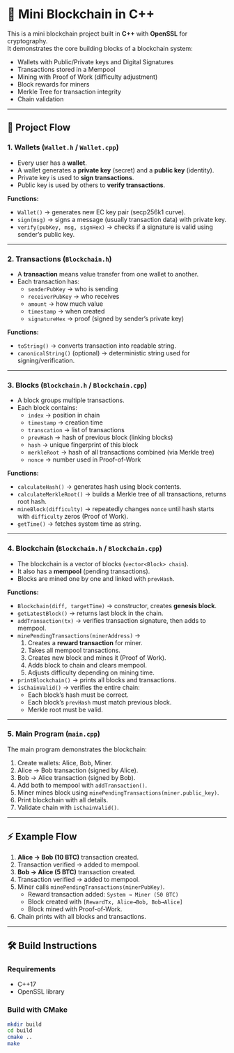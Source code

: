 # 🧱 Mini Blockchain in C++

This is a mini blockchain project built in **C++** with **OpenSSL** for cryptography.  
It demonstrates the core building blocks of a blockchain system:  
- Wallets with Public/Private keys and Digital Signatures  
- Transactions stored in a Mempool  
- Mining with Proof of Work (difficulty adjustment)  
- Block rewards for miners  
- Merkle Tree for transaction integrity  
- Chain validation  

---

## 🚀 Project Flow

### 1. Wallets (`Wallet.h` / `Wallet.cpp`)
- Every user has a **wallet**.  
- A wallet generates a **private key** (secret) and a **public key** (identity).  
- Private key is used to **sign transactions**.  
- Public key is used by others to **verify transactions**.  

**Functions:**
- `Wallet()` → generates new EC key pair (secp256k1 curve).  
- `sign(msg)` → signs a message (usually transaction data) with private key.  
- `verify(pubKey, msg, signHex)` → checks if a signature is valid using sender’s public key.  

---

### 2. Transactions (`Blockchain.h`)
- A **transaction** means value transfer from one wallet to another.  
- Each transaction has:
  - `senderPubKey` → who is sending  
  - `receiverPubKey` → who receives  
  - `amount` → how much value  
  - `timestamp` → when created  
  - `signatureHex` → proof (signed by sender’s private key)  

**Functions:**
- `toString()` → converts transaction into readable string.  
- `canonicalString()` (optional) → deterministic string used for signing/verification.  

---

### 3. Blocks (`Blockchain.h` / `Blockchain.cpp`)
- A block groups multiple transactions.  
- Each block contains:
  - `index` → position in chain  
  - `timestamp` → creation time  
  - `transcation` → list of transactions  
  - `prevHash` → hash of previous block (linking blocks)  
  - `hash` → unique fingerprint of this block  
  - `merkleRoot` → hash of all transactions combined (via Merkle tree)  
  - `nonce` → number used in Proof-of-Work  

**Functions:**
- `calculateHash()` → generates hash using block contents.  
- `calculateMerkleRoot()` → builds a Merkle tree of all transactions, returns root hash.  
- `mineBlock(difficulty)` → repeatedly changes `nonce` until hash starts with `difficulty` zeros (Proof of Work).  
- `getTime()` → fetches system time as string.  

---

### 4. Blockchain (`Blockchain.h` / `Blockchain.cpp`)
- The blockchain is a vector of blocks (`vector<Block> chain`).  
- It also has a **mempool** (pending transactions).  
- Blocks are mined one by one and linked with `prevHash`.  

**Functions:**
- `Blockchain(diff, targetTime)` → constructor, creates **genesis block**.  
- `getLatestBlock()` → returns last block in the chain.  
- `addTransaction(tx)` → verifies transaction signature, then adds to mempool.  
- `minePendingTransactions(minerAddress)` →  
  1. Creates a **reward transaction** for miner.  
  2. Takes all mempool transactions.  
  3. Creates new block and mines it (Proof of Work).  
  4. Adds block to chain and clears mempool.  
  5. Adjusts difficulty depending on mining time.  
- `printBlockchain()` → prints all blocks and transactions.  
- `isChainValid()` → verifies the entire chain:
  - Each block’s hash must be correct.  
  - Each block’s `prevHash` must match previous block.  
  - Merkle root must be valid.  

---

### 5. Main Program (`main.cpp`)
The main program demonstrates the blockchain:

1. Create wallets: Alice, Bob, Miner.  
2. Alice → Bob transaction (signed by Alice).  
3. Bob → Alice transaction (signed by Bob).  
4. Add both to mempool with `addTransaction()`.  
5. Miner mines block using `minePendingTransactions(miner.public_key)`.  
6. Print blockchain with all details.  
7. Validate chain with `isChainValid()`.  

---

## ⚡ Example Flow

1. **Alice → Bob (10 BTC)** transaction created.  
2. Transaction verified → added to mempool.  
3. **Bob → Alice (5 BTC)** transaction created.  
4. Transaction verified → added to mempool.  
5. Miner calls `minePendingTransactions(minerPubKey)`.  
   - Reward transaction added: `System → Miner (50 BTC)`  
   - Block created with `[RewardTx, Alice→Bob, Bob→Alice]`  
   - Block mined with Proof-of-Work.  
6. Chain prints with all blocks and transactions.  

---

## 🛠️ Build Instructions

### Requirements
- C++17  
- OpenSSL library  

### Build with CMake
```bash
mkdir build
cd build
cmake ..
make
